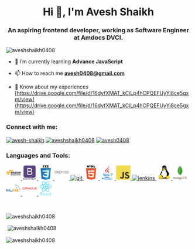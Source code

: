 <h1 align="center">Hi 👋, I'm Avesh Shaikh</h1>
<h3 align="center">An aspiring frontend developer, working as Software Engineer at Amdocs DVCI.</h3>

<p align="left"> <img src="https://komarev.com/ghpvc/?username=aveshshaikh0408&label=Profile%20views&color=0e75b6&style=flat" alt="aveshshaikh0408" /> </p>

<!-- <p align="left"> <a href="https://github.com/ryo-ma/github-profile-trophy"><img src="https://github-profile-trophy.vercel.app/?username=aveshshaikh0408" alt="aveshshaikh0408" /></a> </p> -->

- 🌱 I’m currently learning **Advance JavaScript**

- 📫 How to reach me **avesh0408@gmail.com**

- 📄 Know about my experiences [https://drive.google.com/file/d/16dyfXMAT_kCiLp4hCPQEFUyYi8ce5gxm/view](https://drive.google.com/file/d/16dyfXMAT_kCiLp4hCPQEFUyYi8ce5gxm/view)

<h3 align="left">Connect with me:</h3>
<p align="left">
<a href="https://linkedin.com/in/avesh-shaikh" target="blank"><img align="center" src="https://raw.githubusercontent.com/rahuldkjain/github-profile-readme-generator/master/src/images/icons/Social/linked-in-alt.svg" alt="avesh-shaikh" height="30" width="40" /></a>
<a href="https://codesandbox.com/aveshshaikh0408" target="blank"><img align="center" src="https://cdn.jsdelivr.net/npm/simple-icons@3.0.1/icons/codesandbox.svg" alt="aveshshaikh0408" height="30" width="40" /></a>
<a href="https://www.hackerrank.com/avesh0408" target="blank"><img align="center" src="https://raw.githubusercontent.com/rahuldkjain/github-profile-readme-generator/master/src/images/icons/Social/hackerrank.svg" alt="avesh0408" height="30" width="40" /></a>
</p>

<h3 align="left">Languages and Tools:</h3>
<p align="left"> <a href="https://aws.amazon.com" target="_blank"> <img src="https://raw.githubusercontent.com/devicons/devicon/master/icons/amazonwebservices/amazonwebservices-original-wordmark.svg" alt="aws" width="40" height="40"/> </a> <a href="https://getbootstrap.com" target="_blank"> <img src="https://raw.githubusercontent.com/devicons/devicon/master/icons/bootstrap/bootstrap-plain-wordmark.svg" alt="bootstrap" width="40" height="40"/> </a> <a href="https://www.w3schools.com/css/" target="_blank"> <img src="https://raw.githubusercontent.com/devicons/devicon/master/icons/css3/css3-original-wordmark.svg" alt="css3" width="40" height="40"/> </a> <a href="https://expressjs.com" target="_blank"> <img src="https://raw.githubusercontent.com/devicons/devicon/master/icons/express/express-original-wordmark.svg" alt="express" width="40" height="40"/> </a> <a href="https://git-scm.com/" target="_blank"> <img src="https://www.vectorlogo.zone/logos/git-scm/git-scm-icon.svg" alt="git" width="40" height="40"/> </a> <a href="https://www.w3.org/html/" target="_blank"> <img src="https://raw.githubusercontent.com/devicons/devicon/master/icons/html5/html5-original-wordmark.svg" alt="html5" width="40" height="40"/> </a> <a href="https://www.java.com" target="_blank"> <img src="https://raw.githubusercontent.com/devicons/devicon/master/icons/java/java-original.svg" alt="java" width="40" height="40"/> </a> <a href="https://developer.mozilla.org/en-US/docs/Web/JavaScript" target="_blank"> <img src="https://raw.githubusercontent.com/devicons/devicon/master/icons/javascript/javascript-original.svg" alt="javascript" width="40" height="40"/> </a> <a href="https://www.jenkins.io" target="_blank"> <img src="https://www.vectorlogo.zone/logos/jenkins/jenkins-icon.svg" alt="jenkins" width="40" height="40"/> </a> <a href="https://www.linux.org/" target="_blank"> <img src="https://raw.githubusercontent.com/devicons/devicon/master/icons/linux/linux-original.svg" alt="linux" width="40" height="40"/> </a> <a href="https://www.mongodb.com/" target="_blank"> <img src="https://raw.githubusercontent.com/devicons/devicon/master/icons/mongodb/mongodb-original-wordmark.svg" alt="mongodb" width="40" height="40"/> </a> <a href="https://www.mysql.com/" target="_blank"> <img src="https://raw.githubusercontent.com/devicons/devicon/master/icons/mysql/mysql-original-wordmark.svg" alt="mysql" width="40" height="40"/> </a> <a href="https://www.oracle.com/" target="_blank"> <img src="https://raw.githubusercontent.com/devicons/devicon/master/icons/oracle/oracle-original.svg" alt="oracle" width="40" height="40"/> </a> <a href="https://reactjs.org/" target="_blank"> <img src="https://raw.githubusercontent.com/devicons/devicon/master/icons/react/react-original-wordmark.svg" alt="react" width="40" height="40"/> </a> </p>

<br>
<p><img align="left" src="https://github-readme-stats.vercel.app/api/top-langs?username=aveshshaikh0408&show_icons=true&locale=en&layout=compact" alt="aveshshaikh0408" /></p>

<br>
<p>&nbsp;<img align="center" src="https://github-readme-stats.vercel.app/api?username=aveshshaikh0408&show_icons=true&locale=en" alt="aveshshaikh0408" /></p>

<p><img align="center" src="https://github-readme-streak-stats.herokuapp.com/?user=aveshshaikh0408&" alt="aveshshaikh0408" /></p>
